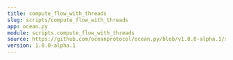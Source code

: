 ```yaml
---
title: compute_flow_with_threads
slug: scripts/compute_flow_with_threads
app: ocean.py
module: scripts.compute_flow_with_threads
source: https://github.com/oceanprotocol/ocean.py/blob/v1.0.0-alpha.1/scripts/compute_flow_with_threads.py
version: 1.0.0-alpha.1
---
```

